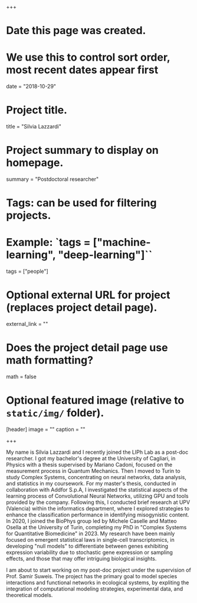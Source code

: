 +++
# Date this page was created.
# We use this to control sort order, most recent dates appear first
date = "2018-10-29"

# Project title.
title = "Silvia Lazzardi"

# Project summary to display on homepage.
summary = "Postdoctoral researcher"

# Tags: can be used for filtering projects.
# Example: `tags = ["machine-learning", "deep-learning"]``
tags = ["people"]

# Optional external URL for project (replaces project detail page).
external_link = ""

# Does the project detail page use math formatting?
math = false

# Optional featured image (relative to `static/img/` folder).
[header]
image = ""
caption = ""

+++

My name is Silvia Lazzardi and I recently joined the LIPh Lab as a post-doc researcher. 
I got my bachelor's degree at the University of Cagliari, in Physics with a thesis supervised by Mariano Cadoni, focused on the measurement process in Quantum Mechanics. Then I moved to Turin to study Complex Systems, concentrating on neural networks, data analysis, and statistics in my coursework. For my master's thesis, conducted in collaboration with Addfor S.p.A, I investigated the statistical aspects of the learning process of Convolutional Neural Networks, utilizing GPU and tools provided by the company. Following this, I conducted brief research at UPV (Valencia) within the informatics department, where I explored strategies to enhance the classification performance in identifying misogynistic content. In 2020, I joined the BioPhys group led by Michele Caselle and Matteo Osella at the University of Turin, completing my PhD in "Complex Systems for Quantitative Biomedicine" in 2023.
My research have been mainly focused on emergent statistical laws in single-cell transcriptomics, in developing "null models" to differentiate between genes exhibiting expression variability due to stochastic gene expression or sampling effects, and those that may offer intriguing biological insights.

I am about to start working on my post-doc project under the supervision of Prof. Samir Suweis. The project has the primary goal to model species interactions and functional networks in ecological systems, by expliting the integration of computational modeling strategies, experimental data, and theoretical models.